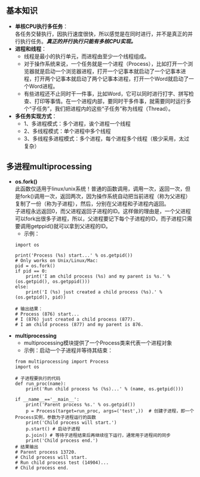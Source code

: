 ## 基本知识
- **单核CPU执行多任务**：  
各任务交替执行，因执行速度很快，所以感觉是在同时进行，并不是真正的并行执行任务。***真正的并行执行只能有多核CPU实现。***
- **进程和线程**：  
  - 线程是最小的执行单元，而进程由至少一个线程组成。  
  - 对于操作系统来说，一个任务就是一个进程（Process），比如打开一个浏览器就是启动一个浏览器进程，打开一个记事本就启动了一个记事本进程，打开两个记事本就启动了两个记事本进程，打开一个Word就启动了一个Word进程。  
  - 有些进程还不止同时干一件事，比如Word，它可以同时进行打字、拼写检查、打印等事情。在一个进程内部，要同时干多件事，就需要同时运行多个“子任务”，我们把进程内的这些“子任务”称为线程（Thread）。
- **多任务实现方式**：
  - 1、多进程模式：多个进程，诶个进程一个线程
  - 2、多线程模式：单个进程中多个线程
  - 3、多线程多进程模式：多个进程，每个进程多个线程（极少采用，太过复杂）
 ## 多进程multiprocessing
- **os.fork()**  
此函数仅适用于linux/unix系统！普通的函数调用，调用一次，返回一次，但是fork()调用一次，返回两次，因为操作系统自动把当前进程（称为父进程）复制了一份（称为子进程），然后，分别在父进程和子进程内返回。  
子进程永远返回0，而父进程返回子进程的ID。这样做的理由是，一个父进程可以fork出很多子进程，所以，父进程要记下每个子进程的ID，而子进程只需要调用getppid()就可以拿到父进程的ID。
  - 示例：
  ```
  import os
  
  print('Process (%s) start...' % os.getpid())
  # Only works on Unix/Linux/Mac:
  pid = os.fork()
  if pid == 0:
      print('I am child process (%s) and my parent is %s.' % (os.getpid(), os.getppid()))
  else:
      print('I (%s) just created a child process (%s).' % (os.getpid(), pid))
  
  # 输出结果：
  # Process (876) start...
  # I (876) just created a child process (877).
  # I am child process (877) and my parent is 876.
  ```
- **multiprocessing**
  - multiprocessing模块提供了一个Process类来代表一个进程对象
  - 示例：启动一个子进程并等待其结束：
  ```
  from multiprocessing import Process
  import os

  # 子进程要执行的代码
  def run_proc(name):
      print('Run child process %s (%s)...' % (name, os.getpid()))

  if __name__=='__main__':
      print('Parent process %s.' % os.getpid())
      p = Process(target=run_proc, args=('test',))  # 创建子进程，即一个Process实例，参数为子进程运行的函数
      print('Child process will start.')
      p.start() # 启动子进程
      p.join() # 等待子进程结束后再继续往下运行，通常用于进程间的同步
      print('Child process end.')
  # 结果输出
  # Parent process 13720.
  # Child process will start.
  # Run child process test (14904)...
  # Child process end.
  ```

